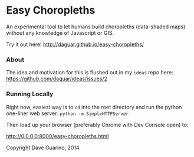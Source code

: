 Easy Choropleths
====

An experimental tool to let humans build choropleths (data-shaded maps) without any knowledge of Javascript or GIS.

Try it out here! http://daguar.github.io/easy-choropleths/

### About

The idea and motivation for this is flushed out in my `ideas` repo here: https://github.com/daguar/ideas/issues/2

### Running Locally

Right now, easiest way is to `cd` into the root directory and run the python one-liner web server:
`python -m SimpleHTTPServer`

Then load up your browser (preferably Chrome with Dev Console open) to:

http://0.0.0.0:8000/easy-choropleths.html


Copyright Dave Guarino, 2014
